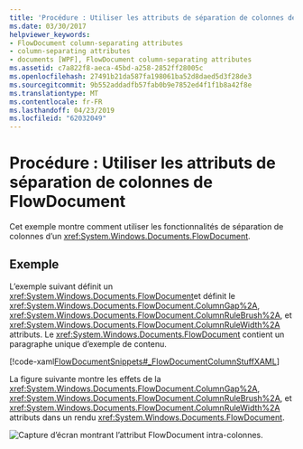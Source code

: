 ```yaml
---
title: 'Procédure : Utiliser les attributs de séparation de colonnes de FlowDocument'
ms.date: 03/30/2017
helpviewer_keywords:
- FlowDocument column-separating attributes
- column-separating attributes
- documents [WPF], FlowDocument column-separating attributes
ms.assetid: c7a822f8-aeca-45bd-a258-2852ff28005c
ms.openlocfilehash: 27491b21da587fa198061ba52d8daed5d3f28de3
ms.sourcegitcommit: 9b552addadfb57fab0b9e7852ed4f1f1b8a42f8e
ms.translationtype: MT
ms.contentlocale: fr-FR
ms.lasthandoff: 04/23/2019
ms.locfileid: "62032049"
---
```

# <a name="how-to-use-flowdocument-column-separating-attributes"></a>Procédure : Utiliser les attributs de séparation de colonnes de FlowDocument
Cet exemple montre comment utiliser les fonctionnalités de séparation de colonnes d’un <xref:System.Windows.Documents.FlowDocument>.  
  
## <a name="example"></a>Exemple  
 L’exemple suivant définit un <xref:System.Windows.Documents.FlowDocument>et définit le <xref:System.Windows.Documents.FlowDocument.ColumnGap%2A>, <xref:System.Windows.Documents.FlowDocument.ColumnRuleBrush%2A>, et <xref:System.Windows.Documents.FlowDocument.ColumnRuleWidth%2A> attributs.  Le <xref:System.Windows.Documents.FlowDocument> contient un paragraphe unique d’exemple de contenu.  
  
 [!code-xaml[FlowDocumentSnippets#_FlowDocumentColumnStuffXAML](~/samples/snippets/csharp/VS_Snippets_Wpf/FlowDocumentSnippets/CSharp/Window1.xaml#_flowdocumentcolumnstuffxaml)]  
  
 La figure suivante montre les effets de la <xref:System.Windows.Documents.FlowDocument.ColumnGap%2A>, <xref:System.Windows.Documents.FlowDocument.ColumnRuleBrush%2A>, et <xref:System.Windows.Documents.FlowDocument.ColumnRuleWidth%2A> attributs dans un rendu <xref:System.Windows.Documents.FlowDocument>.  
  
 ![Capture d’écran montrant l’attribut FlowDocument intra-colonnes.](./media/how-to-use-flowdocument-column-separating-attributes/flowdocument-intra-column.png)
